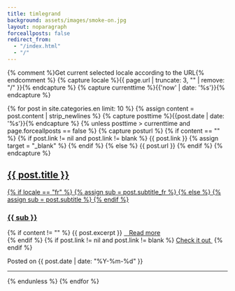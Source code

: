 ```yaml
---
title: timlegrand
background: assets/images/smoke-on.jpg
layout: noparagraph
forceallposts: false
redirect_from:
  - "/index.html"
  - "/"
---
```

{% comment %}Get current selected locale according to the URL{% endcomment %}
{% capture locale %}{{ page.url | truncate: 3, "" | remove: "/" }}{% endcapture %}
{% capture currenttime %}{{'now' | date: '%s'}}{% endcapture %}

{% for post in site.categories.en limit: 10 %}
  {% assign content = post.content | strip_newlines %}
  {% capture posttime %}{{post.date | date: '%s'}}{% endcapture %}
  {% unless posttime > currenttime and page.forceallposts == false %}
    {% capture posturl %}
      {% if content == "" %}
        {% if post.link != nil and post.link != blank %}
          {{ post.link }}
          {% assign target = "_blank" %}
        {% endif %}
      {% else %}
        {{ post.url }}
      {% endif %}
    {% endcapture %}
<div class="post-preview">
  <a target="{{ target }}" href="{{ posturl }}">
    <h2 class="post-title">{{ post.title }}</h2>
    {% if locale == "fr" %}
      {% assign sub = post.subtitle_fr %}
    {% else %}
      {% assign sub = post.subtitle %}
    {% endif %}
    <h3 class="post-subtitle">{{ sub }}</h3></a>
    {% if content != "" %}
      {{ post.excerpt }}
  <a class="post-meta" target="{{ target }}" href="{{ posturl }}">&nbsp;&nbsp;<i class="fa fa-arrow-circle-right"></i>&nbsp;Read more</a><br/>
    {% endif %}
    {% if post.link != nil and post.link != blank %}
  <a class="post-meta" target="{{ target }}" href="{{ post.link }}">Check it out&nbsp;<i class="fa fa-sign-out"></i></a>
    {% endif %}
  
  <p class="post-meta">Posted on {{ post.date | date: "%Y-%m-%d" }}</p>
</div>
<hr>
  {% endunless <!-- Future post --> %}
{% endfor <!-- post in posts --> %}

<!-- Pager
<ul class="pager">
  <li class="next">
    <a href="#">Older Posts &rarr;</a>
  </li>
</ul> -->
